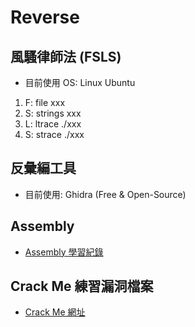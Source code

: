 # Reverse

## 風騷律師法 (FSLS)

- 目前使用 OS: Linux Ubuntu

1. F: file xxx
2. S: strings xxx
3. L: ltrace ./xxx
4. S: strace ./xxx

## 反彙編工具

- 目前使用: Ghidra (Free & Open-Source)

## Assembly

- [Assembly 學習紀錄](https://github.com/JustinHsu1019/Computer-Science-Study-Notes/tree/main/Assembly)

## Crack Me 練習漏洞檔案

- [Crack Me 網址](https://crackmes.one)
